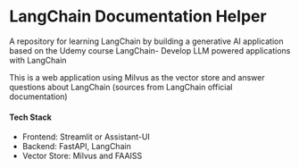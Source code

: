 # LangChain Documentation Helper

A repository for learning LangChain by building a generative AI application based on the Udemy course LangChain- Develop LLM powered applications with LangChain

This is a web application using Milvus as the vector store and answer questions about LangChain (sources from LangChain official documentation)

#### Tech Stack
- Frontend: Streamlit or Assistant-UI
- Backend: FastAPI, LangChain
- Vector Store: Milvus and FAAISS